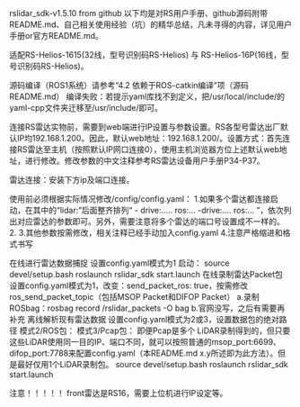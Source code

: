 rslidar_sdk-v1.5.10 from github
以下均是对RS用户手册、github源码附带README.md、自己相关使用经验（坑）的精华总结，凡未寻得的内容，详见用户手册or官方README.md。

适配RS-Helios-1615(32线，型号识别码RS-Helios) 与 RS-Helios-16P(16线，型号识别码RS-Helios)。

源码编译（ROS1系统）请参考“4.2 依赖于ROS-catkin编译”项（源码README.md）
	编译失败：若提示yaml库找不到定义，把/usr/local/include/的yaml-cpp文件夹迁移至/usr/include/即可。

连接RS雷达实物前，需要到web端进行IP设置与参数设置。RS各型号雷达出厂默认IP均192.168.1.200。因此，默认web地址：192.168.1.200/。设置方式：首先连接RS雷达至主机（按照默认IP网口连接0），使用主机浏览器方位上述默认web地址，进行修改。修改参数的中文注释参考RS雷达设备用户手册P34-P37。

雷达连接：安装下方ip及端口连接。

使用前必须根据实际情况修改/config/config.yaml：
1.如果多个雷达都连接启动，在其中的“lidar:”后面整齐排列“  - drive:.....   ros:...   -drive:....   ros:... ”，依次列出对应雷达的参数即可。另外，需要注意将多个雷达的端口号设置成不一样的。 
2.
3.其他参数按需修改，相关注释已经手动加入config.yaml
4.注意严格缩进和格式书写



在线进行雷达数据捕捉
	设置config.yaml模式为1
	启动：
	source devel/setup.bash
	roslaunch rslidar_sdk start.launch
在线录制雷达Packet包
	设置config.yaml模式为1，改变：send_packet_ros: true，按需修改ros_send_packet_topic（包括MSOP Packet和DIFOP Packet）
	a.录制ROSbag：rosbag record /rslidar_packets -O bag
	b.官网没写，之后有需要再补充
离线解析现有雷达数据
	设置config.yaml模式为2或3，设置数据包的绝对路径
	模式2/ROS包：
	模式3/Pcap包：
	即便Pcap是多个 LiDAR录制得到的，但只要这些LiDAR使用同一目的IP、端口不同，就可以按照普通的msop_port:6699、difop_port:7788来配置config.yaml（本README.md x.y所述即为此方法）。但是最好仅用1个LiDAR录制包。
	source devel/setup.bash
	roslaunch rslidar_sdk start.launch




注意！！！！！
front雷达是RS16，需要上位机进行IP设定等。


